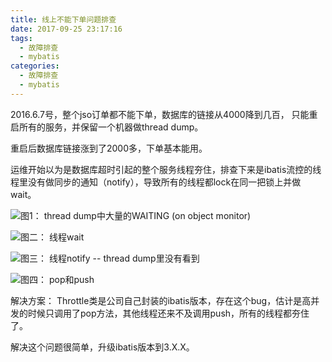 ```yaml
---
title: 线上不能下单问题排查
date: 2017-09-25 23:17:16
tags:
  - 故障排查 
  - mybatis
categories:
  - 故障排查  
  - mybatis
---
```

 

2016.6.7号，整个jso订单都不能下单，数据库的链接从4000降到几百， 只能重启所有的服务，并保留一个机器做thread dump。

重启后数据库链接涨到了2000多，下单基本能用。
<!-- more -->

运维开始以为是数据库超时引起的整个服务线程夯住，排查下来是ibatis流控的线程里没有做同步的通知（notify），导致所有的线程都lock在同一把锁上并做wait。

 

![图1： thread dump中大量的WAITING (on object monitor)](http://www6v.github.io/www6vHome/mybatisBug/thread%20dump.JPG "图1： thread dump中大量的WAITING (on object monitor)")


![图二： 线程wait](http://www6v.github.io/www6vHome/mybatisBug/mybatisThrottleWait.JPG "图二： 线程wait")


![图三： 线程notify -- thread dump里没有看到](http://www6v.github.io/www6vHome/mybatisBug/mybatisThrottleNotify.JPG "图三： 线程notify -- thread dump里没有看到")


![图四： pop和push](http://www6v.github.io/www6vHome/mybatisBug/throttlePool.JPG "图四： pop和push")


解决方案： Throttle类是公司自己封装的ibatis版本，存在这个bug，估计是高并发的时候只调用了pop方法，其他线程还来不及调用push，所有的线程都夯住了。

解决这个问题很简单，升级ibatis版本到3.X.X。
